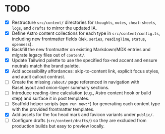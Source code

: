 # TODO

- [x] Restructure `src/content/` directories for `thoughts`, `notes`, `cheat-sheets`, `logs`, and `drafts` to mirror the updated IA.
- [x] Define Astro content collections for each type in `src/content/config.ts`, including new frontmatter fields (`dek`, `series`, `readingTime`, `status`, `openness`).
- [x] Backfill the new frontmatter on existing Markdown/MDX entries and migrate legacy files out of `content/`.
- [x] Update Tailwind palette to use the specified fox-red accent and ensure neutrals match the brand palette.
- [x] Add accessibility affordances: skip-to-content link, explicit focus styles, and audit callout contrast.
- [ ] Create the missing `/about/` page referenced in navigation with BaseLayout and onion-layer summary sections.
- [ ] Introduce reading-time calculation (e.g., Astro content hook or build step) and surface it in post templates.
- [ ] Scaffold helper scripts (`npm run new:*`) for generating each content type with the provided frontmatter templates.
- [x] Add assets for the fox head mark and favicon variants under `public/`.
- [ ] Configure drafts (`src/content/drafts/`) so they are excluded from production builds but easy to preview locally.
